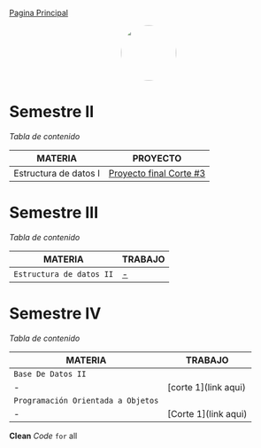 [Pagina Principal](https://cristianmarint.github.io/Universidad)

<img style="margin-left: 40%;border-radius:50%" src="https://avatars1.githubusercontent.com/u/31068007?s=400&u=9756efad59b4faf5ff84451ff703e2cd3e193d6e&v=4" width="100" height="100"  >

# Semestre II
_Tabla de contenido_

MATERIA | PROYECTO
------------ | -------------
Estructura de datos I | [Proyecto final Corte #3](https://github.com/cristianmarint/Proyectos-Personales/blob/master/Universidad/semestre%20II/Estructura%20de%20Datos%20I/proyecto.c) 




# Semestre III

_Tabla de contenido_


| MATERIA | TRABAJO |
| ------------ | -------------  |
| `Estructura de datos II` | [-](https://github.com/cristianmarint/Universidad/tree/master/Semestre%20III/Estructuras%20de%20Datos%20II) 


# Semestre IV

_Tabla de contenido_


| MATERIA | TRABAJO |
| ------------ | -------------  |
| `Base De Datos II` | |
| - | [corte 1](link aqui) |
| `Programación Orientada a Objetos` | |
| - | [Corte 1](link aqui) |


**Clean**  _Code_  `for` all
